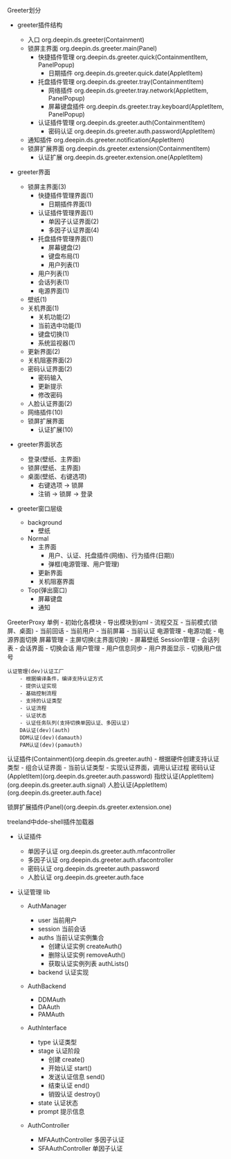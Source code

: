 Greeter划分

- greeter插件结构
    - 入口 org.deepin.ds.greeter(Containment)
    - 锁屏主界面 org.deepin.ds.greeter.main(Panel)
        - 快捷插件管理 org.deepin.ds.greeter.quick(ContainmentItem, PanelPopup)
            - 日期插件 org.deepin.ds.greeter.quick.date(AppletItem)
        - 托盘插件管理 org.deepin.ds.greeter.tray(ContainmentItem)
            - 网络插件 org.deepin.ds.greeter.tray.network(AppletItem, PanelPopup)
            - 屏幕键盘插件 org.deepin.ds.greeter.tray.keyboard(AppletItem, PanelPopup)
        - 认证插件管理 org.deepin.ds.greeter.auth(ContainmentItem)
            - 密码认证 org.deepin.ds.greeter.auth.password(AppletItem)
    - 通知插件 org.deepin.ds.greeter.notification(AppletItem)
    - 锁屏扩展界面 org.deepin.ds.greeter.extension(ContainmentItem)
        - 认证扩展 org.deepin.ds.greeter.extension.one(AppletItem)

- greeter界面
    - 锁屏主界面(3)
        - 快捷插件管理界面(1)
            - 日期插件界面(1)
        - 认证插件管理界面(1)
            - 单因子认证界面(2)
            - 多因子认证界面(4)
        - 托盘插件管理界面(1)
            - 屏幕键盘(2)
            - 键盘布局(1)
            - 用户列表(1)
        - 用户列表(1)
        - 会话列表(1)
        - 电源界面(1)
    - 壁纸(1)
    - 关机界面(1)
        - 关机功能(2)
        - 当前选中功能(1)
        - 键盘切换(1)
        - 系统监视器(1)
    - 更新界面(2)
    - 关机阻塞界面(2)
    - 密码认证界面(2)
        - 密码输入
        - 更新提示
        - 修改密码
    - 人脸认证界面(2)
    - 网络插件(10)
    - 锁屏扩展界面
        - 认证扩展(10)
        
- greeter界面状态
    - 登录(壁纸、主界面)
    - 锁屏(壁纸、主界面)
    - 桌面(壁纸、右键选项)
        - 右键选项 -> 锁屏
        - 注销 -> 锁屏 -> 登录

- greeter窗口层级
    - background
        - 壁纸
    - Normal
        - 主界面
            - 用户、认证、托盘插件(网络)、行为插件(日期))
            - 弹框(电源管理、用户管理)
        - 更新界面
        - 关机阻塞界面
    - Top(弹出窗口)
        - 屏幕键盘
        - 通知

GreeterProxy 单例
    - 初始化各模块
    - 导出模块到qml
    - 流程交互
    - 当前模式(锁屏、桌面)
    - 当前回话
    - 当前用户
    - 当前屏幕
    - 当前认证
    电源管理
        - 电源功能
        - 电源界面切换
    屏幕管理
        - 主屏切换(主界面切换)
        - 屏幕壁纸
    Session管理
        - 会话列表
        - 会话界面
        - 切换会话
    用户管理
        - 用户信息同步
        - 用户界面显示
        - 切换用户信号

    认证管理(dev)认证工厂
        - 根据编译条件，编译支持认证方式
        - 提供认证实现
        - 基础控制流程
        - 支持的认证类型
        - 认证流程
        - 认证状态
        - 认证任务队列(支持切换单因认证、多因认证)
        DA认证(dev)(auth)
        DDM认证(dev)(damauth)
        PAM认证(dev)(pamauth)

认证插件(Containment)(org.deepin.ds.greeter.auth)
    - 根据硬件创建支持认证类型
    - 组合认证界面
    - 当前认证类型
    - 实现认证界面，调用认证过程
    密码认证(AppletItem)(org.deepin.ds.greeter.auth.password)
    指纹认证(AppletItem)(org.deepin.ds.greeter.auth.signal)
    人脸认证(AppletItem)(org.deepin.ds.greeter.auth.face)
    
锁屏扩展插件(Panel)(org.deepin.ds.greeter.extension.one)

treeland中dde-shell插件加载器

- 认证插件
    - 单因子认证 org.deepin.ds.greeter.auth.mfacontroller
    - 多因子认证 org.deepin.ds.greeter.auth.sfacontroller
    - 密码认证 org.deepin.ds.greeter.auth.password
    - 人脸认证 org.deepin.ds.greeter.auth.face

- 认证管理 lib
    - AuthManager
        - user 当前用户
        - session 当前会话
        - auths 当前认证实例集合
            - 创建认证实例 createAuth()
            - 删除认证实例 removeAuth()
            - 获取认证实例列表 authLists()
        - backend 认证实现

    - AuthBackend
        - DDMAuth
        - DAAuth
        - PAMAuth
    
    - AuthInterface
        - type 认证类型
        - stage 认证阶段
            - 创建 create()
            - 开始认证 start()
            - 发送认证信息 send()
            - 结束认证 end()
            - 销毁认证 destroy()
        - state 认证状态
        - prompt 提示信息

    - AuthController
        - MFAAuthController 多因子认证
        - SFAAuthController 单因子认证
